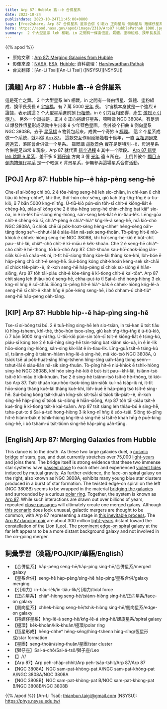 ```yaml
---
title: Arp 87：Hubble 翕--ê 合併星系
date: 2023-10-24
publishdate: 2023-10-24T11:45:00+0800
tags: [free2share, Arp 87 合併星系 星系合併 引潮力 正向星系 側向星系 捲螺仔星系 極環 NGC 3808A NGC 3808B 恆星形成活動 星團 獅仔座]
hero: https://apod.nasa.gov/apod/image/2310/Arp87_HubblePathak_1080.jpg
summary:  2 个大型星系 leh 相戰，in 之間有一條由恆星、氣體、塗粉組成、搝甲長長長 ê 宇宙橋，有 7 萬 5000 光年 長。
---
```


{{% apod %}}

- 原始文章：[Arp 87: Merging Galaxies from Hubble](https://apod.nasa.gov/apod/ap231024.html)
- 影像來源：[NASA](https://www.nasa.gov), [ESA](https://esa.int), [Hubble](https://science.nasa.gov/mission/hubble/); 資料處理：[Harshwardhan Pathak](https://telescope.live/user/32735)
- 台文翻譯：[An-Li Tsai][An-Li Tsai] ([NSYSU][NSYSU])

## [漢羅] Arp 87：Hubble 翕--ê 合併星系
這是死亡之舞。
2 个大型星系 leh 相戰，in 之間有一條由恆星、氣體、塗粉組成、搝甲長長長 ê [宇宙橋][cosmic bridge]，有 7 萬 5000 [光年][light-years] 長。
宇宙橋本身就是一个強烈 ê 證據，表示講這 2 个大型星系進前捌 [行相倚][passed close]，in ê 引力互相影響，產生 [激烈 ê 引潮力][violent tides]。
另外一个證據是，正爿 ê 正向捲螺仔星系，嘛叫做 NGC 3808A，有足濟 ùi 爆發性恆星形成活動中生出來 ê 少年藍色星團。
倒爿彼个扭曲 ê 側向星系 NGC 3808B，去予 [星系橋][bridging the galaxies] ê 物質包起來，成做一个奇妙 ê [極環][polar ring]。
這 2 个星系成做一个系統，就叫做 [Arp 87][Arp 87]。
這款交互作用延續幾若十億年，一直 [互相迵過來迵過去][close passages]，落尾會合併做一个星系。
雖罔講 [這款景色][this scenario] 實在是足特別--ê，毋過星系合併是足四常 ê 現象，Arp 87 就代表 [這个過程][this inevitable process] ê 其中一个階段。
[Arp 87 這雙 leh 跳舞 ê 星系][Arp 87 dancing pair]，差不多 tī [獅仔座][Leo] 方向 3 億 [光年][light-years] 遠 ê 所在。
上倒爿彼个 [顯目 ê 側向捲螺仔星系][prominent edge-on spiral] 是一个較遠 ê 背景星系，伊無參與這場星系合併活動。

## [POJ] Arp 87: Hubble hip--ê ha̍p-pèng seng-hē
Che-sī sí-bông chi bú.
2 ê tōa-hêng seng-hē leh sio-chiàn, in chi-kan ū chi̍t tiâu iû hêng-chheⁿ, khì-thé, thô͘-hún cho͘-sêng, giú kah tn̂g-tn̂g-tn̂g ê ú-tiū-kiô, ū 7 bān 5000 kng-nî tn̂g.
Ú-tiū-kiô pún-sin to̍h-sī chi̍t-ê kiông-lia̍t ê chèng-kù, piáu-sī kóng che 2 ê tōa-hêng seng-hē chìn-chêng bat kiâⁿ sio-óa, in ê ín-le̍k hō͘-siong éng-hióng, sán-seng kek-lia̍t ê ín-tiau-le̍k.
Lēng-gōa chi̍t-ê chèng-kù sī, chiàⁿ-pêng ê chiàⁿ-hiàⁿ kńg-lê-á seng-hē, mā kiò-chò NGC 3808A, ū chiok chē ùi po̍k-hoat-sèng hêng-chheⁿ hêng-sêng oa̍h-tāng tiong seⁿ--chhut-lâi ê siàu-liân nâ-sek seng-thoân.
Tò-pêng hit-ê niú-khiok ê chhek-hiòng seng-hē NGC 3808B, khì hō͘ seng-hē-kiô ê bu̍t-chit pau--khí-lâi, chiâⁿ-chò chi̍t-ê kî-miāu ê ke̍k-khoân.
Che 2 ê seng-hē chiâⁿ-chò chi̍t-ê hē-thóng, tō kiò-chò Arp 87.
Chit-khoán kau-hō͘-chok-iōng iân-sio̍k kúi-nā cha̍p-ek nî, it-ti̍t hō͘-siong thàng kòe-lâi thàng kòe-khì, lo̍h-bóe ē ha̍p-pèng chò chi̍t-ê seng-hē.
Sui-bóng kóng chit-khoán kéng-sek si̍t-chāi sī chiok te̍k-pia̍t--ê, m̄-koh seng-hē ha̍p-pèng sī chiok sù-siông ê hiān-siōng, Arp 87 to̍h tāi-piáu chit-ê kòe-têng ê kî-tiong chi̍t-ê kai-tōaⁿ.
Arp 87 chit siang leh thiàu-bú ê seng-hē, chha-put-to tī Sai-á-chō hong-hiòng 3 ek kng-nî hn̄g ê só͘-chāi.
Siōng tò-pêng hit-ê hiáⁿ-ba̍k ê chhek-hiòng kńg-lê-á seng-hē sī chi̍t-ê khah hn̄g ê pōe-kéng seng-hē, i bô chham-ú chit-tiûⁿ seng-hē ha̍p-pèng oa̍h-tāng.

## [KIP] Arp 87: Hubble hip--ê ha̍p-pìng sing-hē
Tse-sī sí-bông tsi bú.
2 ê tuā-hîng sing-hē leh sio-tsiàn, in tsi-kan ū tsi̍t tiâu iû hîng-tshenn, khì-thé, thôo-hún tsoo-sîng, giú kah tn̂g-tn̂g-tn̂g ê ú-tiū-kiô, ū 7 bān 5000 kng-nî tn̂g.
Ú-tiū-kiô pún-sin to̍h-sī tsi̍t-ê kiông-lia̍t ê tsìng-kù, piáu-sī kóng tse 2 ê tuā-hîng sing-hē tsìn-tsîng bat kiânn sio-uá, in ê ín-li̍k hōo-siong íng-hióng, sán-sing kik-lia̍t ê ín-tiau-li̍k.
Līng-guā tsi̍t-ê tsìng-kù sī, tsiànn-pîng ê tsiànn-hiànn kńg-lê-á sing-hē, mā kiò-tsò NGC 3808A, ū tsiok tsē uì po̍k-huat-sìng hîng-tshenn hîng-sîng ua̍h-tāng tiong senn--tshut-lâi ê siàu-liân nâ-sik sing-thuân.
Tò-pîng hit-ê niú-khiok ê tshik-hiòng sing-hē NGC 3808B, khì hōo sing-hē-kiô ê bu̍t-tsit pau--khí-lâi, tsiânn-tsò tsi̍t-ê kî-miāu ê ki̍k-khuân.
Tse 2 ê sing-hē tsiânn-tsò tsi̍t-ê hē-thóng, tō kiò-tsò Arp 87.
Tsit-khuán kau-hōo-tsok-iōng iân-sio̍k kuí-nā tsa̍p-ik nî, it-ti̍t hōo-siong thàng kuè-lâi thàng kuè-khì, lo̍h-bué ē ha̍p-pìng tsò tsi̍t-ê sing-hē.
Sui-bóng kóng tsit-khuán kíng-sik si̍t-tsāi sī tsiok ti̍k-pia̍t--ê, m̄-koh sing-hē ha̍p-pìng sī tsiok sù-siông ê hiān-siōng, Arp 87 to̍h tāi-piáu tsit-ê kuè-tîng ê kî-tiong tsi̍t-ê kai-tuānn.
Arp 87 tsit siang leh thiàu-bú ê sing-hē, tsha-put-to tī Sai-á-tsō hong-hiòng 3 ik kng-nî hn̄g ê sóo-tsāi.
Siōng tò-pîng hit-ê hiánn-ba̍k ê tshik-hiòng kńg-lê-á sing-hē sī tsi̍t-ê khah hn̄g ê puē-kíng sing-hē, i bô tsham-ú tsit-tiûnn sing-hē ha̍p-pìng ua̍h-tāng.

## [English] Arp 87: Merging Galaxies from Hubble
This dance is to the death.
As these two large galaxies duel, a [cosmic bridge][cosmic bridge] of stars, gas, and dust currently stretches over 75,000 [light-years][light-years] and joins them.
The bridge itself is strong evidence that these two immense star systems have [passed close][passed close] to each other and experienced [violent tides][violent tides] induced by mutual gravity.
As further evidence, the face-on spiral galaxy on the right, also known as NGC 3808A, exhibits many young blue star clusters produced in a burst of star formation.
The twisted edge-on spiral on the left (NGC 3808B) seems to be wrapped in the material [bridging the galaxies][bridging the galaxies] and surrounded by a curious [polar ring][polar ring].
Together, the system is known as [Arp 87][Arp 87].
While such interactions are drawn out over billions of years, repeated [close passages][close passages] will ultimately create one merged galaxy.
Although [this scenario][this scenario] does look unusual, galactic mergers are thought to be common, with Arp 87 representing a stage in [this inevitable process][this inevitable process].
The [Arp 87 dancing pair][Arp 87 dancing pair] are about 300 million [light-years][light-years] distant toward the constellation of the Lion ([Leo][Leo]).
The [prominent edge-on spiral][prominent edge-on spiral] galaxy at the far left appears to be a more distant background galaxy and not involved in the on-going merger.

## 詞彙學習（漢羅/POJ/KIP/華語/English）
- 【合併星系】ha̍p-pèng seng-hē/ha̍p-pìng sing-hē/合併星系/merged galaxy
- 【星系合併】seng-hē ha̍p-pèng/sing-hē ha̍p-pìng/星系合併/galaxy merging
- 【引潮力】ín-tiâu-le̍k/ín-tiâu-li̍k/引潮力/tidal force
- 【正向星系】chiàⁿ-hiòng seng-hē/tsiànn-hiòng sing-hē/正向星系/face-on galaxy
- 【側向星系】chhek-hiòng seng-hē/tshik-hiòng sing-hē/側向星系/edge-on galaxy
- 【捲螺仔星系】kńg-lê-á seng-hē/kńg-lê-á sing-hē/螺旋星系/spiral galaxy
- 【極環】ke̍k-khoân/ki̍k-khuân/極環/polar ring
- 【恆星形成】hêng-chheⁿ hêng-sêng/hîng-tshenn hîng-sîng/恆星形成/star formation
- 【星團】seng-thoân/sing-thuân/星團/star cluster
- 【獅仔座】Sai-á-chō/Sai-á-tsō/獅子座/Leo
- 【】///
- 【Arp 87】Arp peh-cha̍p-chhit/Arp peh-tsa̍p-tshit/Arp 87/Arp 87
- 【NGC 3808A】NGC sam-pat-khòng-pat A/NGC sam-pat-khòng-pat A/NGC 3808A/NGC 3808A
- 【NGC 3808B】NGC sam-pat-khòng-pat B/NGC sam-pat-khòng-pat B/NGC 3808B/NGC 3808B

{{% /apod %}}
[An-Li Tsai]: thianbun.taigi@gmail.com
[NSYSU]: https://phys.nsysu.edu.tw/

[copyright]: https://apod.nasa.gov/apod/fap/lib/about_apod.html#srapply
[License]: https://creativecommons.org/licenses/by/2.0/

[cosmic bridge]:https://apod.nasa.gov/apod/ap140715.html
[light-years]:https://starchild.gsfc.nasa.gov/docs/StarChild/questions/question19.html
[passed close]:https://apod.nasa.gov/apod/ap130514.html
[violent tides]:https://www.youtube.com/watch?v=QcDtJ_-jdMw
[bridging the galaxies]:https://apod.nasa.gov/apod/ap061111.html
[polar ring]:https://apod.nasa.gov/apod/ap141108.html
[Arp 87]:https://en.wikipedia.org/wiki/Arp_87
[close passages]:https://apod.nasa.gov/apod/ap120717.html
[this scenario]:https://ui.adsabs.harvard.edu/abs/1972ApJ...178..623T/abstract
[this inevitable process]:http://www.cv.nrao.edu/~jhibbard/MergeSeq/mergeseq.html
[Arp 87 dancing pair]:https://hubblesite.org/contents/news-releases/2007/news-2007-36.html
[light-years]:https://spaceplace.nasa.gov/light-year/
[Leo]:https://en.wikipedia.org/wiki/Leo_(constellation)
[prominent edge-on spiral]:https://apod.nasa.gov/apod/ap190329.html
